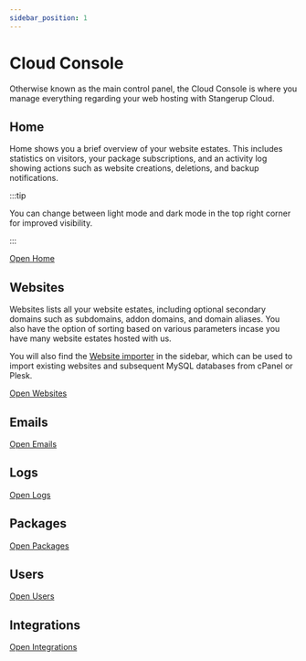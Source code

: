 ```yaml
---
sidebar_position: 1
---
```


# Cloud Console

Otherwise known as the main control panel, the Cloud Console is where you manage everything regarding your web hosting with Stangerup Cloud.

## Home

Home shows you a brief overview of your website estates. This includes statistics on visitors, your package subscriptions, and an activity log showing actions such as website creations, deletions, and backup notifications.

:::tip

You can change between light mode and dark mode in the top right corner for improved visibility.

:::

[Open Home](https://console.stangerup.cloud)

## Websites

Websites lists all your website estates, including optional secondary domains such as subdomains, addon domains, and domain aliases. You also have the option of sorting based on various parameters incase you have many website estates hosted with us.

You will also find the [Website importer](https://console.stangerup.cloud/website-imports) in the sidebar, which can be used to import existing websites and subsequent MySQL databases from cPanel or Plesk.

[Open Websites](https://console.stangerup.cloud/websites)

## Emails

[Open Emails](https://console.stangerup.cloud/emails)

## Logs

[Open Logs](https://console.stangerup.cloud/logs)

## Packages

[Open Packages](https://console.stangerup.cloud/packages)

## Users

[Open Users](https://console.stangerup.cloud/users)

## Integrations

[Open Integrations](https://console.stangerup.cloud/integrations)
